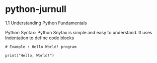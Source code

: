 # python-jurnull

1.1 Understanding Python Fundamentals

Python Syntax: Python Snytax is simple and easy to understand. It uses Indentation to define code blocks

    # Example : Hello World! program

    print("Hello, World!")